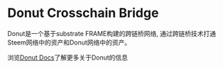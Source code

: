 # Donut Crosschain Bridge

Donut是一个基于substrate FRAME构建的跨链桥网络, 通过跨链桥技术打通Steem网络中的资产和Donut网络中的资产。

浏览[Donut Docs](https://docs.nutbox.io/donut/)了解更多关于Donut的信息

